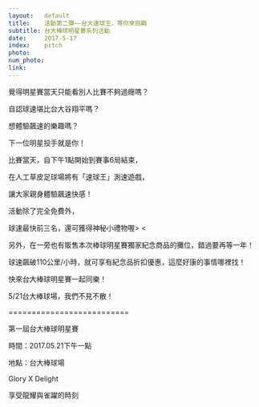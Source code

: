 ```yaml
---
layout:   default
title:    活動第二彈——台大速球王，等你來挑戰
subtitle: 台大棒球明星賽系列活動
date:     2017-5-17
index:    pitch
photo:    
num_photo:
link:     
---
```

覺得明星賽當天只能看別人比賽不夠過癮嗎？

自認球速堪比台大谷翔平嗎？

想體驗飆速的樂趣嗎？

下一位明星投手就是你！

比賽當天，自下午1點開始到賽事6局結束，

在人工草皮足球場將有「速球王」測速遊戲，

讓大家親身體驗飆速快感！

活動除了完全免費外，

球速最快前三名，還可獲得神秘小禮物喔> <

另外，在一旁也有販售本次棒球明星賽獨家紀念商品的攤位，錯過要再等一年！

球速飆破110公里/小時，就可享有紀念品折扣優惠，這麼好康的事情哪裡找！

快來台大棒球明星賽一起同樂！

5/21台大棒球場，我們不見不散！

==========================

第一屆台大棒球明星賽

時間：2017.05.21下午一點

地點：台大棒球場

Glory X Delight

享受龍耀與雀躍的時刻
